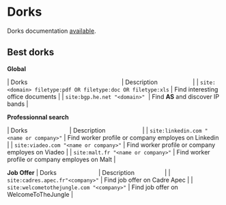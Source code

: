 # Dorks

Dorks documentation [available](https://guillaume.engineer/Sec/Osint/dorks).

## Best dorks

**Global**

| Dorks                                                        | Description                       |
| `site:<domain> filetype:pdf OR filetype:doc OR filetype:xls` | Find interesting office documents |
| `site:bgp.he.net "<domain>"`                                 | Find **AS** and discover IP bands |

**Professionnal search**

| Dorks                                    | Description                                         |
| `site:linkedin.com "<name or company>"`  | Find worker profile or company employes on Linkedin |
| `site:viadeo.com "<name or company>"`    | Find worker profile or company employes on Viadeo   |
| `site:malt.fr "<name or company>"`       | Find worker profile or company employes on Malt     |

**Job Offer**
| Dorks                                      | Description                          |
| `site:cadres.apec.fr"<company>"`           | Find job offer on Cadre Apec         |
| `site:welcometothejungle.com "<company>"`  | Find job offer on WelcomeToTheJungle |
